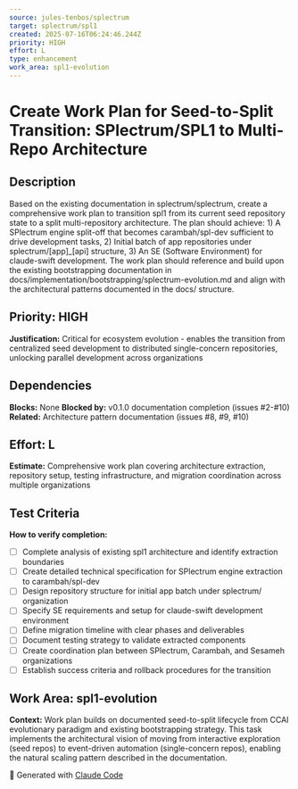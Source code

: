 ```yaml
---
source: jules-tenbos/splectrum
target: splectrum/spl1
created: 2025-07-16T06:24:46.244Z
priority: HIGH
effort: L
type: enhancement
work_area: spl1-evolution
---
```


# Create Work Plan for Seed-to-Split Transition: SPlectrum/SPL1 to Multi-Repo Architecture

## Description
Based on the existing documentation in splectrum/splectrum, create a comprehensive work plan to transition spl1 from its current seed repository state to a split multi-repository architecture. The plan should achieve: 1) A SPlectrum engine split-off that becomes carambah/spl-dev sufficient to drive development tasks, 2) Initial batch of app repositories under splectrum/[app]_[api] structure, 3) An SE (Software Environment) for claude-swift development. The work plan should reference and build upon the existing bootstrapping documentation in docs/implementation/bootstrapping/splectrum-evolution.md and align with the architectural patterns documented in the docs/ structure.

## Priority: HIGH
**Justification:** Critical for ecosystem evolution - enables the transition from centralized seed development to distributed single-concern repositories, unlocking parallel development across organizations

## Dependencies
**Blocks:** None
**Blocked by:** v0.1.0 documentation completion (issues #2-#10)
**Related:** Architecture pattern documentation (issues #8, #9, #10)

## Effort: L
**Estimate:** Comprehensive work plan covering architecture extraction, repository setup, testing infrastructure, and migration coordination across multiple organizations

## Test Criteria
**How to verify completion:**
- [ ] Complete analysis of existing spl1 architecture and identify extraction boundaries
- [ ] Create detailed technical specification for SPlectrum engine extraction to carambah/spl-dev
- [ ] Design repository structure for initial app batch under splectrum/ organization
- [ ] Specify SE requirements and setup for claude-swift development environment
- [ ] Define migration timeline with clear phases and deliverables
- [ ] Document testing strategy to validate extracted components
- [ ] Create coordination plan between SPlectrum, Carambah, and Sesameh organizations
- [ ] Establish success criteria and rollback procedures for the transition

## Work Area: spl1-evolution
**Context:** Work plan builds on documented seed-to-split lifecycle from CCAI evolutionary paradigm and existing bootstrapping strategy. This task implements the architectural vision of moving from interactive exploration (seed repos) to event-driven automation (single-concern repos), enabling the natural scaling pattern described in the documentation.

🤖 Generated with [Claude Code](https://claude.ai/code)
